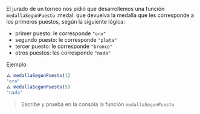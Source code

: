 El jurado de un torneo nos pidió que desarrollemos una función `medallaSegunPuesto` :medal: que devuelva la medalla que les corresponde a los primeros puestos, según la siguiente lógica:

* primer puesto: le corresponde `"oro"`
* segundo puesto: le corresponde `"plata"`
* tercer puesto: le corresponde `"bronce"`
* otros puestos: les corresponde `"nada"`


Ejemplo:

```javascript
ム medallaSegunPuesto(1)
"oro"
ム medallaSegunPuesto(5)
"nada"
```

> Escribe y prueba en la consola la función `medallaSegunPuesto`


